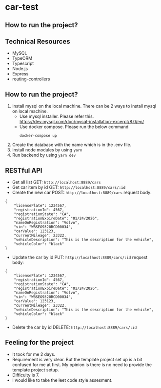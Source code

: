 # car-test

## How to run the project?
## Technical Resources
- MySQL
- TypeORM
- Typescript
- Node.js
- Express
- routing-controllers

## How to run the project?
1. Install mysql on the local machine.
    There can be 2 ways to install mysql on local machine.
    - Use mysql installer. Please refer this. https://dev.mysql.com/doc/mysql-installation-excerpt/8.0/en/
    - Use docker compose. Please run the below command
        ```
        docker-compose up
        ```
2. Create the database with the name which is in the .env file.
3. Install node modules by using `yarn`
4. Run backend by using `yarn dev`

## RESTful API
- Get all list
GET: `http://localhost:8889/cars`
- Get car item by id
GET: `http://localhost:8889/cars/:id`
- Create the new car
POST: `http://localhost:8889/cars`
request body:
```
{
    "licensePlate": 1234567,
    "registrationId": 4567,
    "registrationState": "CA",
    "registrationExpireDate": "01/24/2026",
    "nameOnRegistration": "Volvo",
    "vin": "WBSEG9320RCD00034",
    "carValue": 123123,
    "currentMileage": 23322,
    "vehicleDescription": "This is the description for the vehicle",
    "vehicleColor": "black"
}
```
- Update the car by id
PUT: `http://localhost:8889/cars/:id`
request body:
```
{
    "licensePlate": 1234567,
    "registrationId": 4567,
    "registrationState": "CA",
    "registrationExpireDate": "01/24/2026",
    "nameOnRegistration": "Volvo",
    "vin": "WBSEG9320RCD00034",
    "carValue": 123123,
    "currentMileage": 23322,
    "vehicleDescription": "This is the description for the vehicle",
    "vehicleColor": "black"
}
```
- Delete the car by id
DELETE: `http://localhost:8889/cars/:id`

## Feeling for the project
- It took for me 2 days.
- Requirement is very clear. But the template project set up is a bit confused for me at first. My opinion is there is no need to provide the template project setup.
- Difficulty is 7.
- I would like to take the leet code style assesment.
